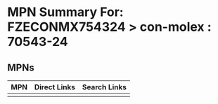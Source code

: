 



# MPN Summary For: FZECONMX754324 > con-molex : 70543-24

## MPNs
  

|MPN|Direct Links|Search Links|
| :--- | :--- | :--- |
||||
